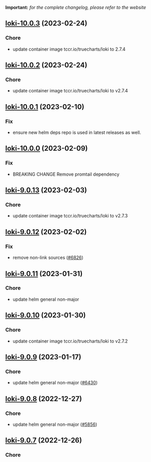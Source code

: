 **Important:**
*for the complete changelog, please refer to the website*




## [loki-10.0.3](https://github.com/truecharts/charts/compare/loki-10.0.2...loki-10.0.3) (2023-02-24)

### Chore

- update container image tccr.io/truecharts/loki to 2.7.4
  
  


## [loki-10.0.2](https://github.com/truecharts/charts/compare/loki-10.0.1...loki-10.0.2) (2023-02-24)

### Chore

- update container image tccr.io/truecharts/loki to v2.7.4
  
  


## [loki-10.0.1](https://github.com/truecharts/charts/compare/loki-10.0.0...loki-10.0.1) (2023-02-10)

### Fix

- ensure new helm deps repo is used in latest releases as well.
  
  


## [loki-10.0.0](https://github.com/truecharts/charts/compare/loki-9.0.13...loki-10.0.0) (2023-02-09)

### Fix

- BREAKING CHANGE Remove promtail dependency
  
  


## [loki-9.0.13](https://github.com/truecharts/charts/compare/loki-9.0.12...loki-9.0.13) (2023-02-03)

### Chore

- update container image tccr.io/truecharts/loki to v2.7.3
  
  


## [loki-9.0.12](https://github.com/truecharts/charts/compare/loki-9.0.11...loki-9.0.12) (2023-02-02)

### Fix

- remove non-link sources ([#6826](https://github.com/truecharts/charts/issues/6826))
  
  


## [loki-9.0.11](https://github.com/truecharts/charts/compare/loki-9.0.10...loki-9.0.11) (2023-01-31)

### Chore

- update helm general non-major
  
  


## [loki-9.0.10](https://github.com/truecharts/charts/compare/loki-9.0.9...loki-9.0.10) (2023-01-30)

### Chore

- update container image tccr.io/truecharts/loki to v2.7.2
  
  


## [loki-9.0.9](https://github.com/truecharts/charts/compare/loki-9.0.8...loki-9.0.9) (2023-01-17)

### Chore

- update helm general non-major ([#6430](https://github.com/truecharts/charts/issues/6430))
  
  


## [loki-9.0.8](https://github.com/truecharts/charts/compare/loki-9.0.7...loki-9.0.8) (2022-12-27)

### Chore

- update helm general non-major ([#5856](https://github.com/truecharts/charts/issues/5856))
  
  


## [loki-9.0.7](https://github.com/truecharts/charts/compare/loki-9.0.6...loki-9.0.7) (2022-12-26)

### Chore
